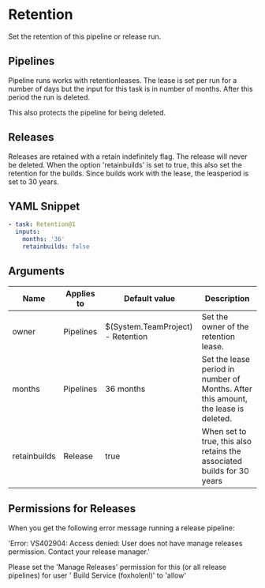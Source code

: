 # Retention

Set the retention of this pipeline or release run.

## Pipelines

Pipeline runs works with retentionleases. The lease is set per run for a number of days but the input for this task is in number of months. After this period the run is deleted.

This also protects the pipeline for being deleted.

## Releases

Releases are retained with a retain indefinitely flag. The release will never be deleted.
When the option 'retainbuilds' is set to true, this also set the retention for the builds. Since builds work with the lease, the leasperiod is set to 30 years.

## YAML Snippet

```yaml
- task: Retention@1
  inputs:
    months: '36'
    retainbuilds: false
```

## Arguments

| Name         | Applies to | Default value                     | Description                                                                        |
| ------------ | ---------- | --------------------------------- | ---------------------------------------------------------------------------------- |
| owner        | Pipelines  | $(System.TeamProject) - Retention | Set the owner of the retention lease.                                              |
| months       | Pipelines  | 36 months                         | Set the lease period in number of Months. After this amount, the lease is deleted. |
| retainbuilds | Release    | true                              | When set to true, this also retains the associated builds for 30 years             |

## Permissions for Releases

When you get the following error message running a release pipeline:

'Error: VS402904: Access denied: User <UserId> does not have manage releases permission. Contact your release manager.'

Please set the 'Manage Releases' permission for this (or all release pipelines) for user '<teamproject> Build Service (foxholenl)'  to 'allow'
